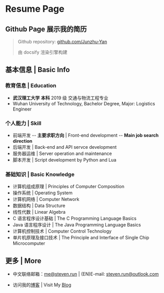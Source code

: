 # Resume Page

## Github Page 展示我的简历

> Github repository: [github.com/Junzhu-Yan](https://github.com/Junzhu-Yan/Junzhu-Yan.github.io)
>
> 由 docsify 渲染引擎构建

## 基本信息 | Basic Info

### 教育信息 | Education

- **武汉理工大学** **本科** 2019 级 交通与物流工程专业
- Wuhan University of Technology, Bachelor Degree, Major: Logistics Engineer

### 个人能力 | Skill

- 前端开发 -- **主要求职方向** | Front-end development -- **Main job search direction**
- 后端开发 | Back-end and API servce development
- 服务器运维 | Server operation and maintenance
- 脚本开发 | Script development by Python and Lua

### 基础知识 | Basic Knowledge

- 计算机组成原理 | Principles of Computer Composition
- 操作系统 | Operating System
- 计算机网络 | Computer Network
- 数据结构 | Data Structure
- 线性代数 | Linear Algebra
- C 语言程序设计基础 | The C Programming Language Basics
- Java 语言程序设计 | The Java Programming Language Basics
- 计算机控制技术 | Computer Control Technology
- 单片机原理及接口技术 | The Principle and Interface of Single Chip Microcomputer

## 更多 | More

- 中文联络邮箱：[me@steven.run](mailto:me@steven.run) | (EN)E-mail: [steven.run@outlook.com](mailto:steven.run@outlook.com)

- 访问我的[博客](https://ryzenx.com) | Visit My [Blog](https://ryzenx.com)
